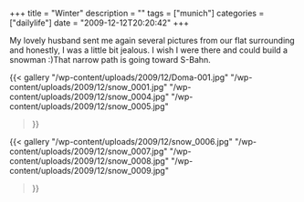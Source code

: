 +++
title = "Winter"
description = ""
tags = ["munich"]
categories = ["dailylife"]
date = "2009-12-12T20:20:42"
+++

My lovely husband sent me again several pictures from our flat surrounding and honestly, I was a
little bit jealous. I wish I were there and could build a snowman :)That narrow path is going toward S-Bahn.

{{< gallery
    "/wp-content/uploads/2009/12/Doma-001.jpg"
    "/wp-content/uploads/2009/12/snow_0001.jpg"
    "/wp-content/uploads/2009/12/snow_0004.jpg"
    "/wp-content/uploads/2009/12/snow_0005.jpg"
>}}

{{< gallery
    "/wp-content/uploads/2009/12/snow_0006.jpg"
    "/wp-content/uploads/2009/12/snow_0007.jpg"
    "/wp-content/uploads/2009/12/snow_0008.jpg"
    "/wp-content/uploads/2009/12/snow_0009.jpg"
>}}
